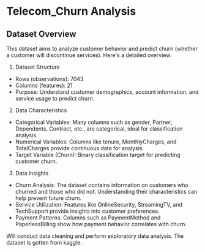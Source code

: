 # Telecom_Churn Analysis

## Dataset Overview
This dataset aims to analyze customer behavior and predict churn (whether a customer will discontinue services). Here's a detailed overview:

1. Dataset Structure
- Rows (observations): 7043
- Columns (features): 21
- Purpose: Understand customer demographics, account information, and service usage to predict churn.

2. Data Characteristics
- Categorical Variables: Many columns such as gender, Partner, Dependents, Contract, etc., are categorical, ideal for classification analysis.
- Numerical Variables: Columns like tenure, MonthlyCharges, and TotalCharges provide continuous data for analysis.
- Target Variable (Churn): Binary classification target for predicting customer churn.

3. Data Insights
- Churn Analysis: The dataset contains information on customers who churned and those who did not. Understanding their characteristics can help prevent future churn.
- Service Utilization: Features like OnlineSecurity, StreamingTV, and TechSupport provide insights into customer preferences.
- Payment Patterns: Columns such as PaymentMethod and PaperlessBilling show how payment behavior correlates with churn.

Will conduct data cleaning and perform exploratory data analysis. The dataset is gotten from kaggle.


